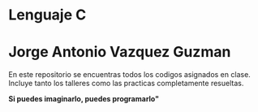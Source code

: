 <h1>Lenguaje C</h1>

**Jorge Antonio Vazquez Guzman**
================================


En este repositorio se encuentras todos los codigos asignados en clase.
Incluye tanto los talleres como las practicas completamente resueltas.



__Si puedes imaginarlo, puedes programarlo"__
